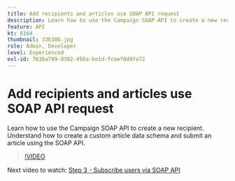 ```yaml
---
title: Add recipients and articles use SOAP API request
description: Learn how to use the Campaign SOAP API to create a new recipient. Understand how to create a custom article data schema and submit an article using the SOAP API.
feature: API
kt: 8164
thumbnail: 336386.jpg
role: Admin, Developer
level: Experienced
exl-id: 7636a799-0302-458a-be1d-fceef0d9fa72
---
```

# Add recipients and articles use SOAP API request

Learn how to use the Campaign SOAP API to create a new recipient. Understand how to create a custom article data schema and submit an article using the SOAP API.

>[!VIDEO](https://video.tv.adobe.com/v/336386?quality=12&learn=on)

Next video to watch: [Step 3 - Subscribe users via SOAP API](/help/tutorial-use-soap-apis/subscribe-users-via-soap-api.md)